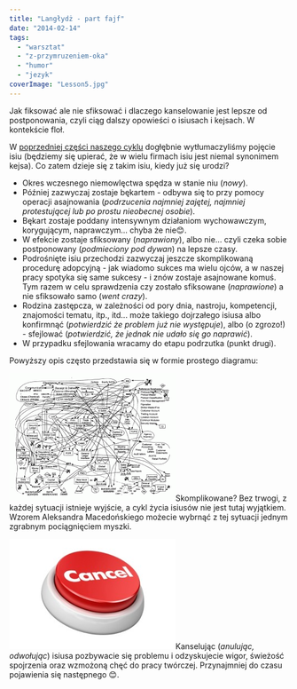 ```yaml
---
title: "Langłydż - part fajf"
date: "2014-02-14"
tags:
  - "warsztat"
  - "z-przymruzeniem-oka"
  - "humor"
  - "jezyk"
coverImage: "Lesson5.jpg"
---
```


Jak fiksować ale nie sfiksować i dlaczego kanselowanie jest lepsze od
postponowania, czyli ciąg dalszy opowieści o isiusach i kejsach. W kontekście
floł.

W [poprzedniej części naszego cyklu](http://techwriter.pl/langlydz-part-folur/)
dogłębnie wytłumaczyliśmy pojęcie isiu (będziemy się upierać, że w wielu firmach
isiu jest niemal synonimem kejsa). Co zatem dzieje się z takim isiu, kiedy już
się urodzi?

- Okres wczesnego niemowlęctwa spędza w stanie niu (_nowy_).
- Później zazwyczaj zostaje bękartem - odbywa się to przy pomocy operacji
  asajnowania (_podrzucenia najmniej zajętej, najmniej protestującej lub po
  prostu nieobecnej osobie_).
- Bękart zostaje poddany intensywnym działaniom wychowawczym, korygującym,
  naprawczym... chyba że nie😊.
- W efekcie zostaje sfiksowany (_naprawiony_), albo nie... czyli czeka sobie
  postponowany (_podmieciony pod dywan_) na lepsze czasy.
- Podrośnięte isiu przechodzi zazwyczaj jeszcze skomplikowaną procedurę
  adopcyjną - jak wiadomo sukces ma wielu ojców, a w naszej pracy spotyka się
  same sukcesy - i znów zostaje asajnowane komuś. Tym razem w celu sprawdzenia
  czy zostało sfiksowane (_naprawione_) a nie sfiksowało samo (_went crazy_).
- Rodzina zastępcza, w zależności od pory dnia, nastroju, kompetencji,
  znajomości tematu, itp., itd... może takiego dojrzałego isiusa albo konfirmnąć
  (_potwierdzić że problem już nie występuje_), albo (o zgrozo!) - sfejlować
  (_potwierdzić, że jednak nie udało się go naprawić_).
- W przypadku sfejlowania wracamy do etapu podrzutka (punkt drugi).

Powyższy opis często przedstawia się w formie prostego diagramu:

[![isiuflol](images/isiuflol-300x231.gif)](http://techwriter.pl/wp-content/uploads/2014/02/isiuflol.gif)Skomplikowane?
Bez trwogi, z każdej sytuacji istnieje wyjście, a cykl życia isiusów nie jest
tutaj wyjątkiem. Wzorem Aleksandra Macedońskiego możecie wybrnąć z tej sytuacji
jednym zgrabnym pociągnięciem myszki.

[![kansel](images/kansel-300x199.jpg)](http://techwriter.pl/wp-content/uploads/2014/02/kansel.jpg)Kanselując
(_anulując, odwołując_) isiusa pozbywacie się problemu i odzyskujecie wigor,
świeżość spojrzenia oraz wzmożoną chęć do pracy twórczej. Przynajmniej do czasu
pojawienia się następnego 😊.
